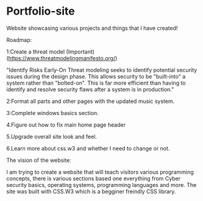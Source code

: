 # Portfolio-site
Website showcasing various projects and things that I have created!

Roadmap:

1:Create a threat model (Important) (https://www.threatmodelingmanifesto.org/)

"Identify Risks Early-On
Threat modeling seeks to identify potential security issues during the design phase. This allows security to be "built-into" a system rather than "bolted-on". This is far more efficient than having to identify and resolve security flaws after a system is in production."

2:Format all parts and other pages with the updated music system.

3:Complete windows basics section.

4.Figure out how to fix main home page header

5.Upgrade overall site look and feel.

6.Learn more about css.w3 and whether I need to change or not.


The vision of the website:

I am trying to create a website that will teach visitors various programming concepts, there is various sections based one everything from Cyber security basics, operating systems, programming languages and more. The site was built with CSS.W3 which is a begginer freindly CSS library.










